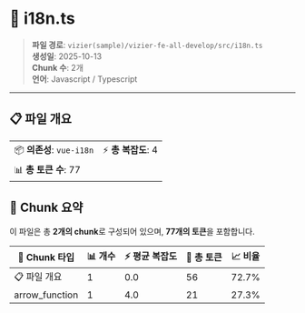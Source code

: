 # 📄 i18n.ts

> **파일 경로**: `vizier(sample)/vizier-fe-all-develop/src/i18n.ts`  
> **생성일**: 2025-10-13  
> **Chunk 수**: 2개  
> **언어**: Javascript / Typescript
---


## 📋 파일 개요

| | |
|--|--|
| 📦 **의존성**: `vue-i18n` | ⚡ **총 복잡도**: 4 |
| 📊 **총 토큰 수**: 77 |  |






## 🧩 Chunk 요약

이 파일은 총 **2개의 chunk**로 구성되어 있으며, **77개의 토큰**을 포함합니다.

| 🧩 Chunk 타입 | 📊 개수 | ⚡ 평균 복잡도 | 📝 총 토큰 | 📈 비율 |
|---------------|--------|-------------|----------|--------|
| 📋 파일 개요 | 1 | 0.0 | 56 | 72.7% |
| arrow_function | 1 | 4.0 | 21 | 27.3% |


